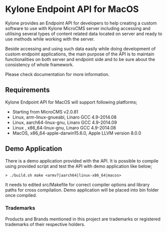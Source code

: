 # Kylone Endpoint API for MacOS
Kylone provides an Endpoint API for developers to help creating a custom software to use with Kylone MicroCMS server including accessing and utilising several types of content related data located on server and ready to use methods while working with the server.

Beside accessing and using such data easily while doing development of custom endpoint applications, the main purpose of the API is to maintain functionalities on both server and endpoint side and to be sure about the consistency of whole framework.

Please check documentation for more information.

## Requirements
Kylone Endpoint API for MacOS will support following platforms;

* Starting from MicroCMS v2.0.81
* Linux, arm-linux-gnueabi, Linaro GCC 4.9-2014.08
* Linux, aarch64-linux-gnu, Linaro GCC 4.9-2014.09
* Linux , x86_64-linux-gnu, Linaro GCC 4.9-2014.08
* MacOS, x86_64-apple-darwin15.6.0, Apple LLVM version 8.0.0

## Demo Application
There is a demo application provided with the API. It is possible to compile using provided script and test the API with demo application like below;

	> ./build.sh make <armv7|aarch64|linux-x86_64|macos>

It needs to edited src/Makefile for correct compiler options and library paths for cross compilation.
Demo application will be placed into bin folder once compiled.

### Trademarks
Products and Brands mentioned in this project are trademarks or registered trademarks of their respective holders.

